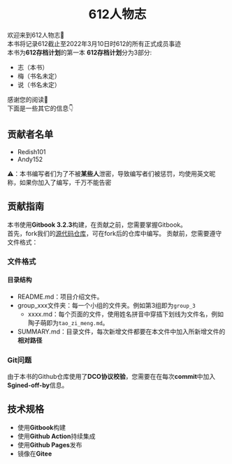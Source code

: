 # <center>612人物志</center>
欢迎来到612人物志👏  
本书将记录612截止至2022年3月10日时612的所有正式成员事迹  
本书为**612存档计划**的第一本
**612存档计划**分为3部分: 
- 志（本书）
- 梅（书名未定）
- 说（书名未定）

感谢您的阅读🙏  
下面是一些其它的信息👇
## 贡献者名单
- Redish101
- Andy152

⚠️：本书编写者们为了不被**某些人**泄密，导致编写者们被惩罚，均使用英文昵称，如果你加入了编写，千万不能告密
## 贡献指南
本书使用**Gitbook 3.2.3**构建，在贡献之前，您需要掌握Gitbook。  
首先，fork我们的[源代码仓库](https://github.com/Redish101)，可在fork后的仓库中编写。
贡献前，您需要遵守文件格式：

### 文件格式

#### 目录结构
- README.md：项目介绍文件。
- group_xxx文件夹：每一个小组的文件夹。例如第3组即为`group_3`
  - xxxx.md：每个页面的文件，使用姓名拼音中穿插下划线为文件名，例如陶子萌即为`tao_zi_meng.md`。
- SUMMARY.md：目录文件，每次新增文件都要在本文件中加入所新增文件的**相对路径**

### Git问题
由于本书的Github仓库使用了**DCO协议校验**，您需要在在每次**commit**中加入**Sgined-off-by**信息。

## 技术规格
- 使用**Gitbook**构建
- 使用**Github Action**持续集成
- 使用**Github Pages**发布
- 镜像在**Gitee**